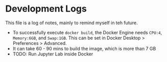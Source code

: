# Development Logs 

This file is a log of notes, mainly to remind myself in teh future. 

- To successfully execute `docker build`, the Docker Engine needs `CPU:4`, `Memory:6GB`, and `Swap:1GB`. This can be set in Docker Desktop > Preferences > Advanced. 
- It can take 60 - 90 mins to build the image, which is more than 7 GB 
- TODO: Run Jupyter Lab inside Docker
